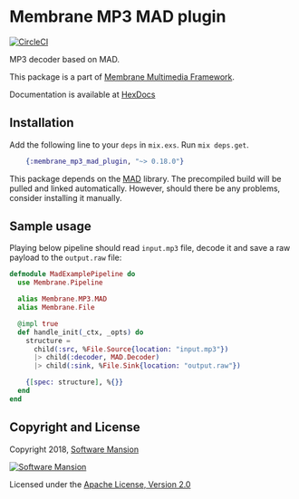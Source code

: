 # Membrane MP3 MAD plugin

[![CircleCI](https://circleci.com/gh/membraneframework/membrane_mp3_mad_plugin.svg?style=svg)](https://circleci.com/gh/membraneframework/membrane_mp3_mad_plugin)

MP3 decoder based on MAD.

This package is a part of [Membrane Multimedia Framework](https://membraneframework.org).

Documentation is available at [HexDocs](https://hexdocs.pm/membrane_mp3_mad_plugin/)


## Installation

Add the following line to your `deps` in `mix.exs`. Run `mix deps.get`.

```elixir
	{:membrane_mp3_mad_plugin, "~> 0.18.0"}
```

This package depends on the [MAD](https://www.underbit.com/products/mad/) library. The precompiled build will be pulled and linked automatically. However, should there be any problems, consider installing it manually.

## Sample usage

Playing below pipeline should read `input.mp3` file, decode it and save a raw payload to the `output.raw` file:

```elixir
defmodule MadExamplePipeline do
  use Membrane.Pipeline

  alias Membrane.MP3.MAD
  alias Membrane.File

  @impl true
  def handle_init(_ctx, _opts) do
    structure = 
      child(:src, %File.Source{location: "input.mp3"})
      |> child(:decoder, MAD.Decoder)
      |> child(:sink, %File.Sink{location: "output.raw"})

    {[spec: structure], %{}}
  end
end

```

## Copyright and License

Copyright 2018, [Software Mansion](https://swmansion.com/?utm_source=git&utm_medium=readme&utm_campaign=membrane)

[![Software Mansion](https://logo.swmansion.com/logo?color=white&variant=desktop&width=200&tag=membrane-github)](https://swmansion.com/?utm_source=git&utm_medium=readme&utm_campaign=membrane)

Licensed under the [Apache License, Version 2.0](LICENSE)
